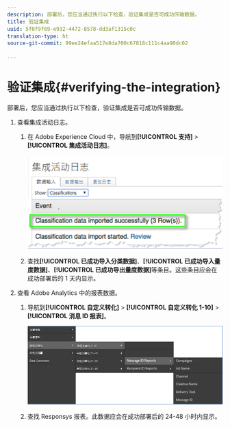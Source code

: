 ```yaml
---
description: 部署后，您应当通过执行以下检查，验证集成是否可成功传输数据。
title: 验证集成
uuid: 5f0f9f69-e932-4472-8578-dd3af1315c0c
translation-type: ht
source-git-commit: 99ee24efaa517e8da700c67818c111c4aa90dc02

---
```



# 验证集成{#verifying-the-integration}

部署后，您应当通过执行以下检查，验证集成是否可成功传输数据。

1. 查看集成活动日志。
   1. 在 Adobe Experience Cloud 中，导航到&#x200B;**[!UICONTROL 支持]** > **[!UICONTROL 集成活动日志]**。

      ![](assets/integration_activity_log.png)

   1. 查找&#x200B;**[!UICONTROL 已成功导入分类数据]**、**[!UICONTROL 已成功导入量度数据]**、**[!UICONTROL 已成功导出量度数据]**&#x200B;等条目。这些条目应会在成功部署后的 1 天内显示。
1. 查看 Adobe Analytics 中的报表数据。

   1. 导航到&#x200B;**[!UICONTROL 自定义转化]** > **[!UICONTROL 自定义转化 1-10]** > **[!UICONTROL 消息 ID 报表]**。

      ![](assets/reporting.png)

   1. 查找 Responsys 报表。此数据应会在成功部署后的 24-48 小时内显示。
